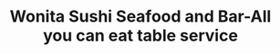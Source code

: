 ---
layout: place
title: "Wonita Sushi Seafood and Bar-All you can eat table service"
permalink: /wisconsin/brookfield/wonita-sushi-seafood-and-bar-all-you-can-eat-table-service.html
stateAbbr: WI
stateName: Wisconsin
cityName: Brookfield
seo:
  name: "Wonita Sushi Seafood and Bar-All you can eat table service"
  type: Restaurant
  links: http://www.wonitasushiseafood.com/
description: "Looking for sushi in Brookfield, Wisconsin? Check out Wonita Sushi Seafood and Bar-All you can eat table service for a delightful Japanese dining experience...."
place_id: ChIJ683k2-gHBYgR4BUq8XB6_JU
photos:
  - name: >-
      places/ChIJ683k2-gHBYgR4BUq8XB6_JU/photos/AeeoHcL5y_OcBduhFIxgenBO0HP74xu2Fc_q1CDA7-q8-jiXWS3fYIUFQDGHcKMIAOHFU0nFCSTAdpuXil4bTVA3H2A3Dc9H4JxiRobdb79n9_gdNyl0N_8x2M7q2doD8ROMlg1XIgw1CBjJKS_6wzJU1cTiVRN6dDDDtQnplWiD_48kX3rUNC6S5HdblSL2okY08aQ9iwEci7H3UgnlNk6M_m3JJwLnhu1_T8RWfro44YR01qDihL7KqA3xxJMMTpjSX7AZG5dbCrSkkqNqKZRm0b5KwTD-QKs-WWR_RFGqTZzedw
    widthPx: 1440
    heightPx: 1080
    authorAttributions:
      - displayName: Wonita Sushi Seafood and Bar-All you can eat table service
        uri: https://maps.google.com/maps/contrib/107181574837332920230
        photoUri: >-
          https://lh3.googleusercontent.com/a-/ALV-UjWk3INSLi_NtbGIHIIHfjBoAmIH2G9bOdoyQErvAmFddCSFzLhW=s100-p-k-no-mo
    flagContentUri: >-
      https://www.google.com/local/imagery/report/?cb_client=maps_api_places.places_api&image_key=!1e10!2sAF1QipMo_smGcF4zxg80gsb9pNPdRl6tyZlPFjMZ7OAi&hl=en-US
    googleMapsUri: >-
      https://www.google.com/maps/place//data=!3m4!1e2!3m2!1sAF1QipMo_smGcF4zxg80gsb9pNPdRl6tyZlPFjMZ7OAi!2e10!4m2!3m1!1s0x880507e8dbe4cdeb:0x95fc7a70f12a15e0
  - name: >-
      places/ChIJ683k2-gHBYgR4BUq8XB6_JU/photos/AeeoHcKPC6KmpFd9hMk_gn5b1Eu6oFXPWS1VNmoSCaJ2lpIGF749FdM87lwuRDE-ukvLxdlN6zSe0niYHMb_BvL7sFbRCVBuD6ZAjf9qHa8---YZALG9OyJ186bnRzxsuAvpHHryXe6juyuarHhf4LywyCr9KPagg4mhL01kHGArN0-R09WV6R0wuxjX4-_jVpHpCCIalcrMrMWwBhTj_GktWBzQ_eemsgTAN2OC6GAz3MyEhMuzKNWPFSCdxzHKXxDPgBU66clwcOZuu-xfUPqnE6QaaqZy6VSyo8DFdFjUiBaB5g
    widthPx: 1900
    heightPx: 1267
    authorAttributions:
      - displayName: Wonita Sushi Seafood and Bar-All you can eat table service
        uri: https://maps.google.com/maps/contrib/107181574837332920230
        photoUri: >-
          https://lh3.googleusercontent.com/a-/ALV-UjWk3INSLi_NtbGIHIIHfjBoAmIH2G9bOdoyQErvAmFddCSFzLhW=s100-p-k-no-mo
    flagContentUri: >-
      https://www.google.com/local/imagery/report/?cb_client=maps_api_places.places_api&image_key=!1e10!2sAF1QipOj7knwc9D6gBhJCNggNWdoqaKF0gxTxxGT37sf&hl=en-US
    googleMapsUri: >-
      https://www.google.com/maps/place//data=!3m4!1e2!3m2!1sAF1QipOj7knwc9D6gBhJCNggNWdoqaKF0gxTxxGT37sf!2e10!4m2!3m1!1s0x880507e8dbe4cdeb:0x95fc7a70f12a15e0
  - name: >-
      places/ChIJ683k2-gHBYgR4BUq8XB6_JU/photos/AeeoHcKcjSJukzKbQUOoP_ymxR_b37lqFDOtugKVlnly63qqs646BM-ZIbmB_PrQneup_YePujy119Lm_w7hvObWD1OThmF-IFV-r-sVow0oA2zcA64FfMNRFlDz6lLQbF2HtiSx-LnyI2VWgcqwPAdBD13OLyoXeoMfa4MmRaRARaUL0NQxGl_hzxeAnG6KrUHz_UiIDp8msZHWeez65pjlakc2JieBexvwRDVkqyR0XXD0QmR8UkM2sF6ILetSEtDpF5rzspCD9FO-LrV2Aa0AOC7bLEeku0czPJCv6mAdN1feh2gT3tjZPa67zEr7uZsJ6VCvRmmO5qzsbvW5ITmXM9vkaco9rLz5XrV4AEogh-rzkhvoahiRO-jxbh2g5nyBnt7UOO9F1U2bX1dfRG_ThgzIJ3g17xCsrSPGC0WUlUjZwF1C
    widthPx: 4030
    heightPx: 2570
    authorAttributions:
      - displayName: 刘Eunice
        uri: https://maps.google.com/maps/contrib/114206789665857170272
        photoUri: >-
          https://lh3.googleusercontent.com/a-/ALV-UjWiIRp09l97jXNJ6lRu19QyP9RMX7sQnYx9Fk9C8xIAyIcLYDA4=s100-p-k-no-mo
    flagContentUri: >-
      https://www.google.com/local/imagery/report/?cb_client=maps_api_places.places_api&image_key=!1e10!2sCIHM0ogKEICAgICbs-HQ9AE&hl=en-US
    googleMapsUri: >-
      https://www.google.com/maps/place//data=!3m4!1e2!3m2!1sCIHM0ogKEICAgICbs-HQ9AE!2e10!4m2!3m1!1s0x880507e8dbe4cdeb:0x95fc7a70f12a15e0
  - name: >-
      places/ChIJ683k2-gHBYgR4BUq8XB6_JU/photos/AeeoHcIda_qczCV8yBTcMX2wT8VVmfKPNDDDX2f4k4OHr1Oh5ZAzdxQC0ux7yPUH3wzNXJlQHLFLSCCedxrTdJD3w8Q8B1I3bcAphLI9ZVgED-ujcg-g_w83vrTlvQvL4dKqE-mnHGuWwvEpYLv3DoJGRWfX0tkY9SbkAnro5rTeeoKZKjiECoxTdYTiPeR3HRiElMQVIa39vh_eaDu64DIt-EiOBuhqVP3-wv9DGwRN1xnrcN142o4-YsOF0_J0Iea1ioyq7u0upFie00UbGZ4fAdLbV1HW8M-BNLGUYfpWAqHyeZeHVyK08KlIztgyK8yAkurwFN6Fy_GulXbylNs3LQODtwnt5JIG4pytWT_ZcYEpH1utUv395f5fCzRgTmSyLr7uEvBRBYzHjZ5H0lN-_hKH16t1u-ym5TdzuBHrWCeO1Ev6
    widthPx: 2560
    heightPx: 1920
    authorAttributions:
      - displayName: PlainOlBill
        uri: https://maps.google.com/maps/contrib/111294756785866501397
        photoUri: >-
          https://lh3.googleusercontent.com/a-/ALV-UjUT9Zi9XyofU6cTiK-LmIN0D3sPuHIst9s1XL74RkmsLHm7lIxg=s100-p-k-no-mo
    flagContentUri: >-
      https://www.google.com/local/imagery/report/?cb_client=maps_api_places.places_api&image_key=!1e10!2sCIHM0ogKEICAgIDLvon8pQE&hl=en-US
    googleMapsUri: >-
      https://www.google.com/maps/place//data=!3m4!1e2!3m2!1sCIHM0ogKEICAgIDLvon8pQE!2e10!4m2!3m1!1s0x880507e8dbe4cdeb:0x95fc7a70f12a15e0
  - name: >-
      places/ChIJ683k2-gHBYgR4BUq8XB6_JU/photos/AeeoHcKtukYmQBqnMNUGhFSXRqcIHDIYF_GkXKctaDY4T_RGWn7o6Ue7YzjjeSCRNvCcoUturQxThiz8g8AAbfiwjrG93Gf-nCVRBmvdCFi0WtARzSe-D86NK2XrujK28FT26pYSL-wmqovEgmTlnjPC6G95yZK7WwFALpsFp_wnuHmVzV_G6ISxi1yaesP6LMdzbgDp28_Z7izI2XwhOf4RNhuOvfrkoqVlH-z1IhZ04cS3ji6qG7tDACT_EQebpObp9BRSp5jNr9Hj4Rz-hU6B8S-Ght5U20DnuSWhzOehMZ3-7MB7YvVcarr2TV5H3a-VPaUqE0wfMS9gInBgd_CD7pwKbx2pGm0OpZ9BoWwTVlld-NXXS0zGTULBDGyfwNJj913bDaqN1PPdm9ZTza52c5SFYiAsUiQGpecOMMAoRinV1RWP
    widthPx: 2000
    heightPx: 1500
    authorAttributions:
      - displayName: Viv Park
        uri: https://maps.google.com/maps/contrib/110163088705686749519
        photoUri: >-
          https://lh3.googleusercontent.com/a/ACg8ocKN9aP4XrVVsO8TtR_63SCfh9QYXA9Pum2k7jT3p5pTXP8NF4s=s100-p-k-no-mo
    flagContentUri: >-
      https://www.google.com/local/imagery/report/?cb_client=maps_api_places.places_api&image_key=!1e10!2sCIHM0ogKEICAgIDJ6s6d5wE&hl=en-US
    googleMapsUri: >-
      https://www.google.com/maps/place//data=!3m4!1e2!3m2!1sCIHM0ogKEICAgIDJ6s6d5wE!2e10!4m2!3m1!1s0x880507e8dbe4cdeb:0x95fc7a70f12a15e0
  - name: >-
      places/ChIJ683k2-gHBYgR4BUq8XB6_JU/photos/AeeoHcJlM00AA0XQqgfzjhIL6D86Es5tVkfJ2sYm1eye7vdoEX5kTmkldq3-Hjui8O4OtKI0bzM6uc2PPmFU2cqC7psHPOqFQm9FZY-lsbFgZ6a2w3FlrCTy-DFbPFTmhDK86C3--iw5fa3GeW0u9a82-FcW93fI79ivE5LcQ6JuVrVdG4DffqJAm3Lz_sjARdsdXZzWbfEQK-Ag_h_CNyZf7HzWhm5XjjIUaTek_L7YnCfaU1yFOqOWb5bNl8Emv8ms4g6xddLTVzHqejB-PDhu6OpS7jfFbfbuJ3s94jNbtKklNetn-2WB2Sm1-W6Pn7cjcluB97aKiwadv9PUb1uPYcxYE2XQndgcsV5To6NwSsLUP25Ji8dVcSyG8TukSD-gZPCMOz40HhAT9jdjG9fsOnCCV-56SoYugJzwbKOyWepDvw
    widthPx: 3060
    heightPx: 4080
    authorAttributions:
      - displayName: jan pops
        uri: https://maps.google.com/maps/contrib/115162458999404874327
        photoUri: >-
          https://lh3.googleusercontent.com/a/ACg8ocL6ylaZQhmN3KRDwyhJ6CAtlF7HGjPRGKJx1GTHrl5QQ7Y5aw=s100-p-k-no-mo
    flagContentUri: >-
      https://www.google.com/local/imagery/report/?cb_client=maps_api_places.places_api&image_key=!1e10!2sCIHM0ogKEICAgMCw2aeSDw&hl=en-US
    googleMapsUri: >-
      https://www.google.com/maps/place//data=!3m4!1e2!3m2!1sCIHM0ogKEICAgMCw2aeSDw!2e10!4m2!3m1!1s0x880507e8dbe4cdeb:0x95fc7a70f12a15e0
  - name: >-
      places/ChIJ683k2-gHBYgR4BUq8XB6_JU/photos/AeeoHcLFiCWoON-Uj_g0jVkhwjugG_Czxi0dw9I5mzl_f4pkDzg0mm9R7gOUIdiBCEFhMMetWMuEEv2otwBsNqXPvieyTfbJr78isnBA5BJm3lGRxg26-7uxpecjgBkdTcGOrCQ0TBrN1Om7Ak0pz8VdEg9SxBBBFXw7-_oMvpu8ACpUeK9u9pl1RnLHbwOpII6sR1ti5or8ByRlpa6UtfCSaQ3MYgOfQKioYmvRh9VMH_Ce75ku3W3VN7uvhlnsSzDkId-ayLScwZO6bm1fz6KxFa7t9m82YFZQWVwKrmABMVOekA
    widthPx: 3408
    heightPx: 2272
    authorAttributions:
      - displayName: Wonita Sushi Seafood and Bar-All you can eat table service
        uri: https://maps.google.com/maps/contrib/107181574837332920230
        photoUri: >-
          https://lh3.googleusercontent.com/a-/ALV-UjWk3INSLi_NtbGIHIIHfjBoAmIH2G9bOdoyQErvAmFddCSFzLhW=s100-p-k-no-mo
    flagContentUri: >-
      https://www.google.com/local/imagery/report/?cb_client=maps_api_places.places_api&image_key=!1e10!2sAF1QipM4GzyUU1M6KGaJ5Xg0ucSo9XeSHyGlqN6iJFre&hl=en-US
    googleMapsUri: >-
      https://www.google.com/maps/place//data=!3m4!1e2!3m2!1sAF1QipM4GzyUU1M6KGaJ5Xg0ucSo9XeSHyGlqN6iJFre!2e10!4m2!3m1!1s0x880507e8dbe4cdeb:0x95fc7a70f12a15e0
  - name: >-
      places/ChIJ683k2-gHBYgR4BUq8XB6_JU/photos/AeeoHcLdtjAeQWDR3WppKSrRp-Q72qzxVXlbEyDIDplVB3OtoYfsGP_eDtBtssJuE4rJ7nxdCB9WAOouieUgALgRolT7NH8f21clktHDULoH7DhtfljEgHe5E-CNGeghVe3RButC6QKVVbVkhuH2Xk7hj0wBZzptYun_vWYrRrpGxGWq3r0NwJvqjO7Om_pUXm8jS5oV8ceHk2PBYlmc0zqcdHytf72phLsKGhQ2FBcTtr9NnTcg6ZgKE4jAmUZ82-M4R3sfHh-PvXbv--crcpsK_HVqLpEWRHbPA8gtHmpx_iSQhw
    widthPx: 4800
    heightPx: 3200
    authorAttributions:
      - displayName: Wonita Sushi Seafood and Bar-All you can eat table service
        uri: https://maps.google.com/maps/contrib/107181574837332920230
        photoUri: >-
          https://lh3.googleusercontent.com/a-/ALV-UjWk3INSLi_NtbGIHIIHfjBoAmIH2G9bOdoyQErvAmFddCSFzLhW=s100-p-k-no-mo
    flagContentUri: >-
      https://www.google.com/local/imagery/report/?cb_client=maps_api_places.places_api&image_key=!1e10!2sAF1QipNtmWGS7_WQ1sLBbSRXGUW3V_1p4FXXWnU4QNoB&hl=en-US
    googleMapsUri: >-
      https://www.google.com/maps/place//data=!3m4!1e2!3m2!1sAF1QipNtmWGS7_WQ1sLBbSRXGUW3V_1p4FXXWnU4QNoB!2e10!4m2!3m1!1s0x880507e8dbe4cdeb:0x95fc7a70f12a15e0
  - name: >-
      places/ChIJ683k2-gHBYgR4BUq8XB6_JU/photos/AeeoHcLTBzsJqBE54myIJ9OGkwXxawVS4suTfmzAp9UKuWxuXSTlLtoAZl49Vq8th6tU-kBnxxJtwA7gne1jLVrUm88b_SrRwai8TpMcyCc8spBek9M9b10eW--CoY471PjtVDdpHBOE6eJTN4Bv2cBEoIAzG4mbpwxKc_jgG8GMej-xzcG8gpOy3UukFiwXG6dUtssk2XSN9UsvhOOlEb2XnYZmors1iFuXmr_2ENeaN1fwmNua2gD_6zVHp4Tt9Z_Wc6X1Svmw7iYq_RVM7oXAAWAjZB3O9v3pqOZ6Rd8O3BN24A
    widthPx: 3264
    heightPx: 2176
    authorAttributions:
      - displayName: Wonita Sushi Seafood and Bar-All you can eat table service
        uri: https://maps.google.com/maps/contrib/107181574837332920230
        photoUri: >-
          https://lh3.googleusercontent.com/a-/ALV-UjWk3INSLi_NtbGIHIIHfjBoAmIH2G9bOdoyQErvAmFddCSFzLhW=s100-p-k-no-mo
    flagContentUri: >-
      https://www.google.com/local/imagery/report/?cb_client=maps_api_places.places_api&image_key=!1e10!2sAF1QipMd99L3qb8AkDBcNXurcySKrBSeLHkaEG8MIhEK&hl=en-US
    googleMapsUri: >-
      https://www.google.com/maps/place//data=!3m4!1e2!3m2!1sAF1QipMd99L3qb8AkDBcNXurcySKrBSeLHkaEG8MIhEK!2e10!4m2!3m1!1s0x880507e8dbe4cdeb:0x95fc7a70f12a15e0
  - name: >-
      places/ChIJ683k2-gHBYgR4BUq8XB6_JU/photos/AeeoHcJrD8QK2VvXiHTl-P5MYBaDSA9yIPKyXQQhKVYUP2uDeDI7PZUeQDauzI55jyceGBLhVcTQqo4lrJNykuG2JUR79LlJ7Sa-yxIgkun5Y0C42Patbd5UdNczKFot_A96u-2Cr-wExT2lfMCvuZ8BLzozL9-wkRCQoO2v-EmSz9bI3AdzdLO31m3JU8Uj-I6SAXTNicJvpR5_2YBbDa2CfuCiD1Ve76ks50ttCeBbaf6kSRe7JPMXY3narwjRRl0uM8TV3Nraajfm0LaxXyUii6HR5HpF035us4XOqZP723X8s4rROtQIdIsp9mZazIIe-80wTPIq5v5LF_mrWU_v7GpDc-yAJhVwEKTJQ55n4OmmA5bJzSOmkveKoXNLb15kAK5wvp_qLy47a5VrTrTlmks7XMj0wkrFtOUfoLiWR88kng
    widthPx: 1880
    heightPx: 2506
    authorAttributions:
      - displayName: Dejah Conaway
        uri: https://maps.google.com/maps/contrib/100236127784139362738
        photoUri: >-
          https://lh3.googleusercontent.com/a-/ALV-UjWpbjRT-udxOiLVs4R7eJv1XNufGGUtBVr93dfEYglTJ3CBYr5A-w=s100-p-k-no-mo
    flagContentUri: >-
      https://www.google.com/local/imagery/report/?cb_client=maps_api_places.places_api&image_key=!1e10!2sCIHM0ogKEICAgICj7oPuJg&hl=en-US
    googleMapsUri: >-
      https://www.google.com/maps/place//data=!3m4!1e2!3m2!1sCIHM0ogKEICAgICj7oPuJg!2e10!4m2!3m1!1s0x880507e8dbe4cdeb:0x95fc7a70f12a15e0
address: 1260 S Moorland Rd, Brookfield, WI 53005, USA
street: 1260 S Moorland Rd
city: Brookfield
state: WI
zip: '53005'
country: USA
neighborhood: null
latitude: '43.018046'
longitude: '-88.106119'
accessibility_options:
  wheelchairAccessibleParking: true
  wheelchairAccessibleEntrance: true
  wheelchairAccessibleRestroom: true
  wheelchairAccessibleSeating: true
business_status: OPERATIONAL
name: Wonita Sushi Seafood and Bar-All you can eat table service
google_maps_links:
  directionsUri: >-
    https://www.google.com/maps/dir//''/data=!4m7!4m6!1m1!4e2!1m2!1m1!1s0x880507e8dbe4cdeb:0x95fc7a70f12a15e0!3e0
  placeUri: https://maps.google.com/?cid=10807647831283340768
  writeAReviewUri: >-
    https://www.google.com/maps/place//data=!4m3!3m2!1s0x880507e8dbe4cdeb:0x95fc7a70f12a15e0!12e1
  reviewsUri: >-
    https://www.google.com/maps/place//data=!4m4!3m3!1s0x880507e8dbe4cdeb:0x95fc7a70f12a15e0!9m1!1b1
  photosUri: >-
    https://www.google.com/maps/place//data=!4m3!3m2!1s0x880507e8dbe4cdeb:0x95fc7a70f12a15e0!10e5
primary_type: Sushi Restaurant
opening_hours:
  regular: null
  current: null
secondary_opening_hours:
  regular:
    weekdayDescriptions: null
    type: null
  current:
    weekdayDescriptions: null
    type: null
phone: (262) 785-2779
price_level: PRICE_LEVEL_MODERATE
price_range: $20 &ndash; $30
rating: '4.6'
rating_count: 762
website: http://www.wonitasushiseafood.com/
reviews:
  - name: >-
      places/ChIJ683k2-gHBYgR4BUq8XB6_JU/reviews/ChZDSUhNMG9nS0VJQ0FnTURnak1fbEdBEAE
    relativePublishTimeDescription: a month ago
    rating: 4
    text:
      text: >-
        Most items are delicious. For all you can eat it is worth the value. If
        you don't care for something, then just don't order it again. They don't
        typically charge for uneaten pieces. We tend to only order the cooked
        rolls and they are delicious. The walnut shrimp and sesame balls are
        also our favorites.
      languageCode: en
    originalText:
      text: >-
        Most items are delicious. For all you can eat it is worth the value. If
        you don't care for something, then just don't order it again. They don't
        typically charge for uneaten pieces. We tend to only order the cooked
        rolls and they are delicious. The walnut shrimp and sesame balls are
        also our favorites.
      languageCode: en
    authorAttribution:
      displayName: K. T.
      uri: https://www.google.com/maps/contrib/103533621323404172455/reviews
      photoUri: >-
        https://lh3.googleusercontent.com/a/ACg8ocLWa5y7tD8JaG-VDEJJdsOtMBjg9zeElUBpPVjkSl0mltD_m-Ac=s128-c0x00000000-cc-rp-mo-ba3
    publishTime: '2025-02-22T23:52:05.448165Z'
    flagContentUri: >-
      https://www.google.com/local/review/rap/report?postId=ChZDSUhNMG9nS0VJQ0FnTURnak1fbEdBEAE&d=17924085&t=1
    googleMapsUri: >-
      https://www.google.com/maps/reviews/data=!4m6!14m5!1m4!2m3!1sChZDSUhNMG9nS0VJQ0FnTURnak1fbEdBEAE!2m1!1s0x880507e8dbe4cdeb:0x95fc7a70f12a15e0
  - name: >-
      places/ChIJ683k2-gHBYgR4BUq8XB6_JU/reviews/ChdDSUhNMG9nS0VJQ0FnTUN3MmFlUzF3RRAB
    relativePublishTimeDescription: 3 weeks ago
    rating: 4
    text:
      text: >-
        First time at Wonita Suishi wvmy sister and Cousin in from North Woods. 
        Very clean place, in dining.areas and restroom. Welcoming staff to greet
        and seat you. Simple ordering on printed menu. Fill in how many you
        want. Ask questions if you have any We shared pieces, which was nice if
        we hadn't tried before.  Foods met pictures displayed.  Only issue, I
        asked if soy on table was low sodium, server said, (yes that's the soy)
        It wasn't lower sodium. My fault fir not asking for LOW SODIUM soy upon
        entry.  Will revisit again.
      languageCode: en
    originalText:
      text: >-
        First time at Wonita Suishi wvmy sister and Cousin in from North Woods. 
        Very clean place, in dining.areas and restroom. Welcoming staff to greet
        and seat you. Simple ordering on printed menu. Fill in how many you
        want. Ask questions if you have any We shared pieces, which was nice if
        we hadn't tried before.  Foods met pictures displayed.  Only issue, I
        asked if soy on table was low sodium, server said, (yes that's the soy)
        It wasn't lower sodium. My fault fir not asking for LOW SODIUM soy upon
        entry.  Will revisit again.
      languageCode: en
    authorAttribution:
      displayName: jan pops
      uri: https://www.google.com/maps/contrib/115162458999404874327/reviews
      photoUri: >-
        https://lh3.googleusercontent.com/a/ACg8ocL6ylaZQhmN3KRDwyhJ6CAtlF7HGjPRGKJx1GTHrl5QQ7Y5aw=s128-c0x00000000-cc-rp-mo-ba3
    publishTime: '2025-03-19T21:33:01.984426Z'
    flagContentUri: >-
      https://www.google.com/local/review/rap/report?postId=ChdDSUhNMG9nS0VJQ0FnTUN3MmFlUzF3RRAB&d=17924085&t=1
    googleMapsUri: >-
      https://www.google.com/maps/reviews/data=!4m6!14m5!1m4!2m3!1sChdDSUhNMG9nS0VJQ0FnTUN3MmFlUzF3RRAB!2m1!1s0x880507e8dbe4cdeb:0x95fc7a70f12a15e0
  - name: >-
      places/ChIJ683k2-gHBYgR4BUq8XB6_JU/reviews/ChdDSUhNMG9nS0VJQ0FnSUNYajdUSXF3RRAB
    relativePublishTimeDescription: 5 months ago
    rating: 5
    text:
      text: >-
        First time dining here and we will definitely be back! We have a very
        large group so we called ahead and made reservations. Everything came
        out fairly quickly so the wait was not long at all. The service was also
        exceptional! There were 2 waiters for our group and both were very
        attentive and patient with us.
      languageCode: en
    originalText:
      text: >-
        First time dining here and we will definitely be back! We have a very
        large group so we called ahead and made reservations. Everything came
        out fairly quickly so the wait was not long at all. The service was also
        exceptional! There were 2 waiters for our group and both were very
        attentive and patient with us.
      languageCode: en
    authorAttribution:
      displayName: Cynthia Chang
      uri: https://www.google.com/maps/contrib/115712294955600956471/reviews
      photoUri: >-
        https://lh3.googleusercontent.com/a-/ALV-UjVTRLZJaxuGZDNoomebUjWJPSUpE8gfrql1_j9tCvFdRxkvCQwX=s128-c0x00000000-cc-rp-mo-ba3
    publishTime: '2024-10-21T22:04:41.969801Z'
    flagContentUri: >-
      https://www.google.com/local/review/rap/report?postId=ChdDSUhNMG9nS0VJQ0FnSUNYajdUSXF3RRAB&d=17924085&t=1
    googleMapsUri: >-
      https://www.google.com/maps/reviews/data=!4m6!14m5!1m4!2m3!1sChdDSUhNMG9nS0VJQ0FnSUNYajdUSXF3RRAB!2m1!1s0x880507e8dbe4cdeb:0x95fc7a70f12a15e0
  - name: >-
      places/ChIJ683k2-gHBYgR4BUq8XB6_JU/reviews/ChdDSUhNMG9nS0VJQ0FnSUN2Z0luYmh3RRAB
    relativePublishTimeDescription: 4 months ago
    rating: 2
    text:
      text: >-
        Overall: The quality of the nigiri and rice is low and the server that
        brings the food is rude.


        Food : First, the nigiri had too much rice and made it overbearing
        compared to the fish. The rice was poorly cooked and was very dry. The
        nigiri also had very thinly cut pieces of fish, making it impossible to
        taste the texture. The soft shell crab also had too much breading and
        too little crab. I could barely taste the crab and its texture because
        all I tasted was the grease.


        Service: Our meal started promising in terms of service. The lady that
        ran the front was super nice and explained everything to us in detail.
        However, the other lady that served the food was tremendously rude. She
        gave us an attitude with every order and brought us the check mid-meal,
        when I still had multiple orders left. Next, she made me fill out my
        check before we were done eating. She came around three times asking for
        it when I told her I wasn't done eating. I couldn't believe that we were
        rushed out after only 60 minutes at an all you can eat.


        Overall, this meal was super disappointing. The quality wasn't great and
        the waiter that brought out the food was really rude. For actual sushi
        lovers that care about food quality, I simply cannot recommend it.
      languageCode: en
    originalText:
      text: >-
        Overall: The quality of the nigiri and rice is low and the server that
        brings the food is rude.


        Food : First, the nigiri had too much rice and made it overbearing
        compared to the fish. The rice was poorly cooked and was very dry. The
        nigiri also had very thinly cut pieces of fish, making it impossible to
        taste the texture. The soft shell crab also had too much breading and
        too little crab. I could barely taste the crab and its texture because
        all I tasted was the grease.


        Service: Our meal started promising in terms of service. The lady that
        ran the front was super nice and explained everything to us in detail.
        However, the other lady that served the food was tremendously rude. She
        gave us an attitude with every order and brought us the check mid-meal,
        when I still had multiple orders left. Next, she made me fill out my
        check before we were done eating. She came around three times asking for
        it when I told her I wasn't done eating. I couldn't believe that we were
        rushed out after only 60 minutes at an all you can eat.


        Overall, this meal was super disappointing. The quality wasn't great and
        the waiter that brought out the food was really rude. For actual sushi
        lovers that care about food quality, I simply cannot recommend it.
      languageCode: en
    authorAttribution:
      displayName: Alvin Cheung
      uri: https://www.google.com/maps/contrib/116443519530521341086/reviews
      photoUri: >-
        https://lh3.googleusercontent.com/a-/ALV-UjWHclZ4heieGPSBPWPZ15k0Urco42aA_wfJdV4et3qGsGGgFp4N=s128-c0x00000000-cc-rp-mo-ba4
    publishTime: '2024-12-06T23:55:55.615908Z'
    flagContentUri: >-
      https://www.google.com/local/review/rap/report?postId=ChdDSUhNMG9nS0VJQ0FnSUN2Z0luYmh3RRAB&d=17924085&t=1
    googleMapsUri: >-
      https://www.google.com/maps/reviews/data=!4m6!14m5!1m4!2m3!1sChdDSUhNMG9nS0VJQ0FnSUN2Z0luYmh3RRAB!2m1!1s0x880507e8dbe4cdeb:0x95fc7a70f12a15e0
  - name: >-
      places/ChIJ683k2-gHBYgR4BUq8XB6_JU/reviews/ChZDSUhNMG9nS0VJQ0FnSURmejZ6YkNBEAE
    relativePublishTimeDescription: 3 months ago
    rating: 5
    text:
      text: >-
        We've been coming here since we moved to Wisconsin 2 years ago, it's our
        favorite date night spot. Tonight we realized that we were long overdue
        to review this place. I'll cut a long story short because I'm so stuffed
        and want to take a nap now: The service is excellent, super quick and
        friendly. The restaurant is very clean, the food is delicious, and the
        atmosphere is pretty dang nice, too. The portions are (obviously)
        generous; they don't do that thing where they load each piece of sushi
        up with a ton of rice to fill you up to save money, what I'm getting at
        here is that the price is absolutely right. I feel like it's got the
        highest calorie to dollar to quality ratio almost anywhere in the state
        (and I'm serious about the C:D:Q ratio. We live hand to mouth). 5/5, and
        not just for the price point. Thank you Wonita Sushi Seafood and Bar for
        our lives.


        P.S. they're not listed, but you've got to try their pan seared salmon
        and red bean ice cream!
      languageCode: en
    originalText:
      text: >-
        We've been coming here since we moved to Wisconsin 2 years ago, it's our
        favorite date night spot. Tonight we realized that we were long overdue
        to review this place. I'll cut a long story short because I'm so stuffed
        and want to take a nap now: The service is excellent, super quick and
        friendly. The restaurant is very clean, the food is delicious, and the
        atmosphere is pretty dang nice, too. The portions are (obviously)
        generous; they don't do that thing where they load each piece of sushi
        up with a ton of rice to fill you up to save money, what I'm getting at
        here is that the price is absolutely right. I feel like it's got the
        highest calorie to dollar to quality ratio almost anywhere in the state
        (and I'm serious about the C:D:Q ratio. We live hand to mouth). 5/5, and
        not just for the price point. Thank you Wonita Sushi Seafood and Bar for
        our lives.


        P.S. they're not listed, but you've got to try their pan seared salmon
        and red bean ice cream!
      languageCode: en
    authorAttribution:
      displayName: Vinny
      uri: https://www.google.com/maps/contrib/117126696923753116601/reviews
      photoUri: >-
        https://lh3.googleusercontent.com/a-/ALV-UjU4PuK_kQEHlohQfgY_fUi28S-r1ipgDrGAjtVIqpZT_cwtID_FFg=s128-c0x00000000-cc-rp-mo-ba3
    publishTime: '2025-01-11T04:54:00.032022Z'
    flagContentUri: >-
      https://www.google.com/local/review/rap/report?postId=ChZDSUhNMG9nS0VJQ0FnSURmejZ6YkNBEAE&d=17924085&t=1
    googleMapsUri: >-
      https://www.google.com/maps/reviews/data=!4m6!14m5!1m4!2m3!1sChZDSUhNMG9nS0VJQ0FnSURmejZ6YkNBEAE!2m1!1s0x880507e8dbe4cdeb:0x95fc7a70f12a15e0
parking_options:
  freeParkingLot: true
  freeStreetParking: true
  valetParking: false
payment_options:
  acceptsCreditCards: true
  acceptsDebitCards: true
  acceptsCashOnly: false
  acceptsNfc: true
allow_dogs: null
curbside_pickup: false
delivery: true
dine_in: true
good_for_children: true
good_for_groups: true
good_for_sports: true
live_music: false
menu_for_children: true
outdoor_seating: true
reservable: true
restroom: true
serves_beer: true
serves_breakfast: null
serves_brunch: false
serves_cocktails: true
serves_coffee: null
serves_dinner: true
serves_dessert: true
serves_lunch: true
serves_vegetarian_food: null
serves_wine: true
takeout: true
summary: null

---
